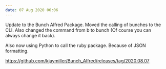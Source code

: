 ```yaml
---
date: 07 Aug 2020 06:06
---
```


Update to the Bunch Alfred Package. Moved the calling of bunches to the CLI.
Also changed the command from b to bunch (Of course you can always change it
back).

Also now using Python to call the ruby package. Because of JSON formatting.

<https://github.com/kjaymiller/Bunch_Alfred/releases/tag/2020.08.07>
